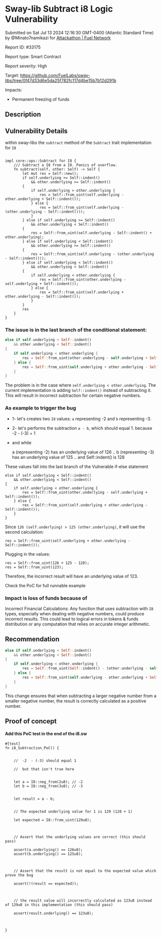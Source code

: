 
# Sway-lib Subtract i8 Logic Vulnerability

Submitted on Sat Jul 13 2024 12:16:30 GMT-0400 (Atlantic Standard Time) by @Minato7namikazi for [Attackathon | Fuel Network](https://immunefi.com/bounty/fuel-network-attackathon/)

Report ID: #33175

Report type: Smart Contract

Report severity: High

Target: https://github.com/FuelLabs/sway-libs/tree/0f47d33d6e5da25f782fc117d4be15b7b12d291b

Impacts:
- Permanent freezing of funds

## Description
## Vulnerability Details

within sway-libs the `subtract` method of the `Subtract` trait implementation for `I8`


```

impl core::ops::Subtract for I8 {
    /// Subtract a I8 from a I8. Panics of overflow.
    fn subtract(self, other: Self) -> Self {
        let mut res = Self::new();
        if self.underlying >= Self::indent()
            && other.underlying >= Self::indent()
        {
            if self.underlying > other.underlying {
                res = Self::from_uint(self.underlying - other.underlying + Self::indent());
            } else {
                res = Self::from_uint(self.underlying - (other.underlying - Self::indent()));
            }
        } else if self.underlying >= Self::indent()
            && other.underlying < Self::indent()
        {
            res = Self::from_uint(self.underlying - Self::indent() + other.underlying);
        } else if self.underlying < Self::indent()
            && other.underlying >= Self::indent()
        {
            res = Self::from_uint(self.underlying - (other.underlying - Self::indent()));
        } else if self.underlying < Self::indent()
            && other.underlying < Self::indent()
        {
            if self.underlying < other.underlying {
                res = Self::from_uint(other.underlying - self.underlying + Self::indent());
            } else {
                res = Self::from_uint(self.underlying + other.underlying - Self::indent());
            }
        }
        res
    }
}
```

### The issue is in the last branch of the conditional statement:


```rust
else if self.underlying < Self::indent()
    && other.underlying < Self::indent()
{
    if self.underlying < other.underlying {
        res = Self::from_uint(other.underlying - self.underlying + Self::indent());
    } else {
        res = Self::from_uint(self.underlying + other.underlying - Self::indent());
    }
}
```

The problem is in the case where `self.underlying < other.underlying`. The current implementation is adding `Self::indent()` instead of subtracting it. This will result in incorrect subtraction for certain negative numbers.


### As example to trigger the bug


- 1- let's creates two `I8` values: `a` representing -2 and `b` representing -3.

- 2- let's performs the subtraction `a - b`, which should equal 1.
        because -2 - (-3) = 1

- and while 

   a (representing -2) has an underlying value of 126 ..
   b (representing -3) has an underlying value of 125 ..
   and Self::indent() is 128


These values fall into the last branch of the Vulnerable if-else statement 

```
else if self.underlying < Self::indent()
    && other.underlying < Self::indent()
{
    if self.underlying < other.underlying {
        res = Self::from_uint(other.underlying - self.underlying + Self::indent());
    } else {
        res = Self::from_uint(self.underlying + other.underlying - Self::indent());
    }
}
```

Since `126 (self.underlying) > 125 (other.underlying)`, it will use the second calculation:

```
res = Self::from_uint(self.underlying + other.underlying - Self::indent());
```

Plugging in the values:

```
res = Self::from_uint(126 + 125 - 128);
res = Self::from_uint(123);
```

Therefore, the incorrect result will have an underlying value of 123.

Check the PoC for full runnable example



### Impact is loss of funds because of

Incorrect Financial Calculations: Any function that uses subtraction with `I8` types, especially when dealing with negative numbers, could produce incorrect results. This could lead to logical errors in tokens & funds distribution or any computation that relies on accurate integer arithmetic.




## Recommendation

```rust
else if self.underlying < Self::indent()
    && other.underlying < Self::indent()
{
    if self.underlying < other.underlying {
        res = Self::from_uint(Self::indent() - (other.underlying - self.underlying));
    } else {
        res = Self::from_uint(self.underlying - other.underlying + Self::indent());
    }
}
```


This change ensures that when subtracting a larger negative number from a smaller negative number, the result is correctly calculated as a positive number.


        
## Proof of concept
#### Add this PoC test in the end of the i8.sw

```
#[test]
fn i8_Subtraction_PoC() {


    //  -2  - (-3) should equal 1

    //  but that isn't true here


    let a = I8::neg_from(2u8); // -2
    let b = I8::neg_from(3u8); // -3


    let result = a - b;


    // The expected underlying value for 1 is 129 (128 + 1)

    let expected = I8::from_uint(129u8);



    // Assert that the underlying values are correct (this should pass)

    assert(a.underlying() == 126u8);
    assert(b.underlying() == 125u8);



    // Assert that the result is not equal to the expected value which prove the bug

    assert(!(result == expected));



    // the result value will incorrectly calculated as 123u8 instead of 129u8 in this implementation (this should pass)

    assert(result.underlying() == 123u8);



}
```